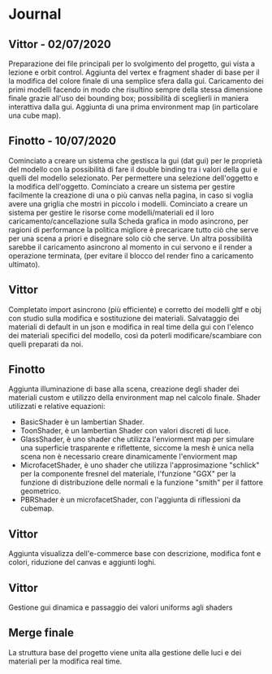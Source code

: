 # Journal

## Vittor - 02/07/2020
Preparazione dei file principali per lo svolgimento del progetto, gui vista a lezione e orbit control.
Aggiunta del vertex e fragment shader di base per il la modifica del colore finale di una semplice sfera dalla gui.
Caricamento dei primi modelli facendo in modo che risultino sempre della stessa dimensione finale grazie all'uso dei bounding box; possibilità di sceglierli in maniera interattiva dalla gui.
Aggiunta di una prima environment map (in particolare una cube map).

## Finotto - 10/07/2020
Cominciato a creare un sistema che gestisca la gui (dat gui) per le proprietà del modello con la possibilità di fare il double binding tra i valori della gui e quelli del modello selezionato. Per permettere una selezione dell'oggetto e la modifica dell'oggetto.
Cominciato a creare un sistema per gestire facilmente la creazione di una o più canvas nella pagina, in caso si voglia avere una griglia che mostri in piccolo i modelli.
Cominciato a creare un sistema per gestire le risorse come modelli/materiali ed il loro caricamento/cancellazione sulla Scheda grafica in modo asincrono, per ragioni di performance la politica migliore è precaricare tutto ciò che serve per una scena a priori e disegnare solo ciò che serve. Un altra possibilità sarebbe il caricamento asincrono al momento in cui servono e il render a operazione terminata, (per evitare il blocco del render fino a caricamento ultimato).

## Vittor
Completato import asincrono (più efficiente) e corretto dei modelli gltf e obj con studio sulla modifica e sostituzione dei materiali. Salvataggio dei materiali di default in un json e modifica in real time della gui con l'elenco dei materiali specifici del modello, così da poterli modificare/scambiare con quelli preparati da noi.

## Finotto
Aggiunta illuminazione di base alla scena, creazione degli shader dei materiali custom e utilizzo della environment map nel calcolo finale.
Shader utilizzati e relative equazioni:
- BasicShader è un lambertian Shader.
- ToonShader, è un lambertian Shader con valori discreti di luce.
- GlassShader, è uno shader che utilizza l'enviorment map per simulare una superficie trasparente e      riflettente, siccome la mesh è unica nella scena non è necessario creare dinamicamente l'enviorment map
- MicrofacetShader, è uno shader che utilizza l'approsimazione "schlick" per la componente fresnel del materiale, l'funzione "GGX" per la funzione di distribuzione delle normali e la funzione "smith" per il fattore geometrico.
- PBRShader è un microfacetShader, con l'aggiunta di riflessioni da cubemap.


## Vittor
Aggiunta visualizza dell'e-commerce base con descrizione, modifica font e colori, riduzione del canvas e aggiunti loghi.

## Vittor
Gestione gui dinamica e passaggio dei valori uniforms agli shaders


## Merge finale
La struttura base del progetto viene unita alla gestione delle luci e dei materiali per la modifica real time.
